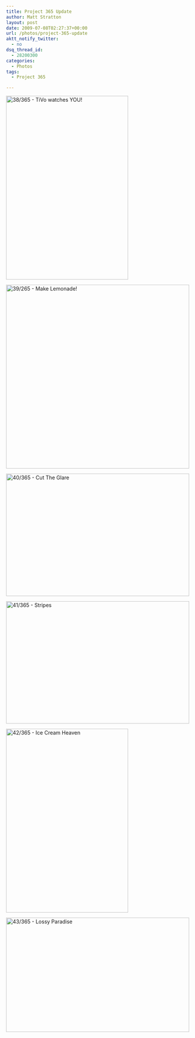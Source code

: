 ```yaml
---
title: Project 365 Update
author: Matt Stratton
layout: post
date: 2009-07-08T02:27:37+00:00
url: /photos/project-365-update
aktt_notify_twitter:
  - no
dsq_thread_id:
  - 28200300
categories:
  - Photos
tags:
  - Project 365

---
```

[<img src="https://farm4.static.flickr.com/3468/3699146249_216f4b26ed.jpg" alt="38/365 - TiVo watches YOU!" width="333" height="500" />][1]

[<img src="https://farm4.static.flickr.com/3526/3699959926_fd9c8e6916.jpg" alt="39/265 - Make Lemonade!" width="500" height="500" />][2]

[<img src="https://farm3.static.flickr.com/2560/3699970698_b257ff0a10.jpg" alt="40/365 - Cut The Glare" width="500" height="333" />][3]

[<img src="https://farm4.static.flickr.com/3483/3699991904_174675869e.jpg" alt="41/365 - Stripes" width="500" height="333" />][4]

[<img src="https://farm3.static.flickr.com/2573/3699183863_ed1e17a554.jpg" alt="42/365 - Ice Cream Heaven" width="333" height="500" />][5]

[<img src="https://farm3.static.flickr.com/2671/3699998386_fab1fd452b.jpg" alt="43/365 - Lossy Paradise" width="500" height="311" />][6]

 [1]: https://www.flickr.com/photos/mugsy/3699146249/ "38/365 - TiVo watches YOU! by Matt Stratton, on Flickr"
 [2]: https://www.flickr.com/photos/mugsy/3699959926/ "39/265 - Make Lemonade! by Matt Stratton, on Flickr"
 [3]: https://www.flickr.com/photos/mugsy/3699970698/ "40/365 - Cut The Glare by Matt Stratton, on Flickr"
 [4]: https://www.flickr.com/photos/mugsy/3699991904/ "41/365 - Stripes by Matt Stratton, on Flickr"
 [5]: https://www.flickr.com/photos/mugsy/3699183863/ "42/365 - Ice Cream Heaven by Matt Stratton, on Flickr"
 [6]: https://www.flickr.com/photos/mugsy/3699998386/ "43/365 - Lossy Paradise by Matt Stratton, on Flickr"